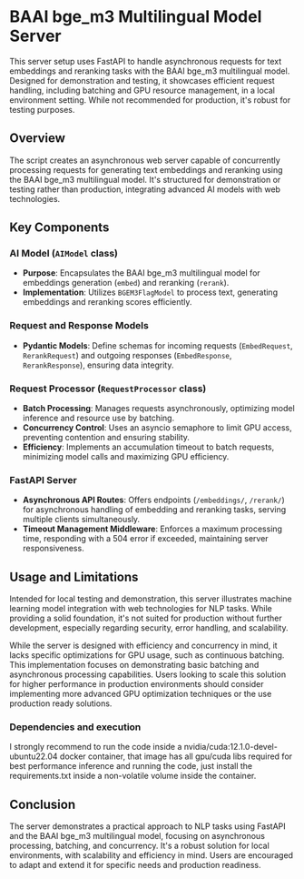 # BAAI bge_m3 Multilingual Model Server

This server setup uses FastAPI to handle asynchronous requests for text embeddings and reranking tasks with the BAAI bge_m3 multilingual model. Designed for demonstration and testing, it showcases efficient request handling, including batching and GPU resource management, in a local environment setting. While not recommended for production, it's robust for testing purposes.

## Overview

The script creates an asynchronous web server capable of concurrently processing requests for generating text embeddings and reranking using the BAAI bge_m3 multilingual model. It's structured for demonstration or testing rather than production, integrating advanced AI models with web technologies.

## Key Components

### AI Model (`AIModel` class)

- **Purpose**: Encapsulates the BAAI bge_m3 multilingual model for embeddings generation (`embed`) and reranking (`rerank`).
- **Implementation**: Utilizes `BGEM3FlagModel` to process text, generating embeddings and reranking scores efficiently.

### Request and Response Models

- **Pydantic Models**: Define schemas for incoming requests (`EmbedRequest`, `RerankRequest`) and outgoing responses (`EmbedResponse`, `RerankResponse`), ensuring data integrity.

### Request Processor (`RequestProcessor` class)

- **Batch Processing**: Manages requests asynchronously, optimizing model inference and resource use by batching.
- **Concurrency Control**: Uses an asyncio semaphore to limit GPU access, preventing contention and ensuring stability.
- **Efficiency**: Implements an accumulation timeout to batch requests, minimizing model calls and maximizing GPU efficiency.

### FastAPI Server

- **Asynchronous API Routes**: Offers endpoints (`/embeddings/`, `/rerank/`) for asynchronous handling of embedding and reranking tasks, serving multiple clients simultaneously.
- **Timeout Management Middleware**: Enforces a maximum processing time, responding with a 504 error if exceeded, maintaining server responsiveness.

## Usage and Limitations

Intended for local testing and demonstration, this server illustrates machine learning model integration with web technologies for NLP tasks. While providing a solid foundation, it's not suited for production without further development, especially regarding security, error handling, and scalability.

While the server is designed with efficiency and concurrency in mind, it lacks specific optimizations for GPU usage, such as continuous batching. This implementation focuses on demonstrating basic batching and asynchronous processing capabilities. Users looking to scale this solution for higher performance in production environments should consider implementing more advanced GPU optimization techniques or the use production ready solutions.

### Dependencies and execution

I strongly recommend to run the code inside a nvidia/cuda:12.1.0-devel-ubuntu22.04 docker container, that image has all gpu/cuda libs required for best performance inference and running the code, just install the requirements.txt inside a non-volatile volume inside the container.

## Conclusion

The server demonstrates a practical approach to NLP tasks using FastAPI and the BAAI bge_m3 multilingual model, focusing on asynchronous processing, batching, and concurrency. It's a robust solution for local environments, with scalability and efficiency in mind. Users are encouraged to adapt and extend it for specific needs and production readiness.
